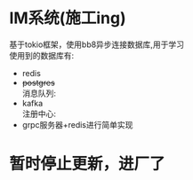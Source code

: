 # IM系统(施工ing)
基于tokio框架，使用bb8异步连接数据库,用于学习    
使用到的数据库有:  
- redis  
- ~~postgres~~  
消息队列:
- kafka  
注册中心:  
- grpc服务器+redis进行简单实现    

# 暂时停止更新，进厂了

